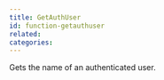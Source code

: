 ```yaml
---
title: GetAuthUser
id: function-getauthuser
related:
categories:
---
```


Gets the name of an authenticated user.
